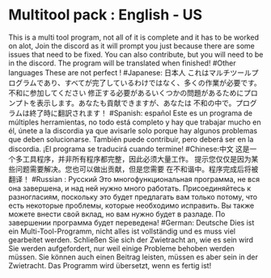 # Multitool pack : English - US
 This is a multi tool program, not all of it is complete and it has to be worked on alot, Join the discord as it will 
 prompt you just because  there are some issues that need to be fixed. You can also contribute, but you will need to be 
 in the discord.  The program will be translated when finished!
 #Other languages 
 These are not perfect !
#Japanese: 日本人
これはマルチツールプログラムであり、すべてが完了しているわけではなく、多くの作業が必要です。不和に参加してください
 修正する必要があるいくつかの問題があるためにプロンプトを表示します。あなたも貢献できますが、あなたは
 不和の中で。プログラムは終了時に翻訳されます！
#Spanish: español 
Este es un programa de múltiples herramientas, no todo está completo y hay que trabajar mucho en él, únete a la discordia ya que
 avisarle solo porque hay algunos problemas que deben solucionarse. También puede contribuir, pero deberá ser
 en la discordia. ¡El programa se traducirá cuando termine!
#Chinese:中文
这是一个多工具程序，并非所有程序都完整，因此必须大量工作。
 提示您仅仅是因为某些问题需要解决。您也可以做出贡献，但是您需要
 在不和谐中。程序完成后将被翻译！
#Russian : Pусский
Это многофункциональная программа, не вся она завершена, и над ней нужно много работать. Присоединяйтесь к разногласиям, поскольку это будет
 предлагать вам только потому, что есть некоторые проблемы, которые необходимо исправить. Вы также можете внести свой вклад, но вам нужно будет
 в разладе. По завершении программа будет переведена!
#German: Deutsche
Dies ist ein Multi-Tool-Programm, nicht alles ist vollständig und es muss viel gearbeitet werden. Schließen Sie sich der Zwietracht an, wie es sein wird
 Sie werden aufgefordert, nur weil einige Probleme behoben werden müssen. Sie können auch einen Beitrag leisten, müssen es aber sein
 in der Zwietracht. Das Programm wird übersetzt, wenn es fertig ist!